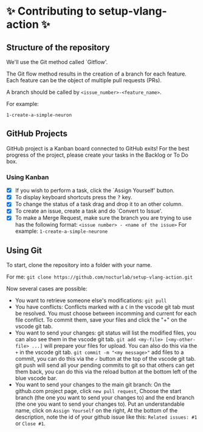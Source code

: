 # ✨ Contributing to setup-vlang-action ✨

## Structure of the repository
We'll use the Git method called `Gitflow'.

The Git flow method results in the creation of a branch for each feature.
Each feature can be the object of multiple pull requests (PRs).

A branch should be called by `<issue_number>-<feature_name>`.

For example:

`1-create-a-simple-neuron`

## GitHub Projects

GitHub project is a Kanban board connected to GitHub exits! 
For the best progress of the project, please create your tasks in the Backlog or To Do box.

### Using Kanban 
- [x] If you wish to perform a task, click the `Assign Yourself' button.
- [x] To display keyboard shortcuts press the <kbd>?</kbd> key.
- [x] To change the status of a task drag and drop it to an other column.
- [x] To create an issue, create a task and do `Convert to Issue'.
- [x] To make a Merge Request, make sure the branch you are trying to use has the following format:
      `<issue number> - <name of the issue>`
      For example: `1-create-a-simple-neurone`

## Using Git

To start, clone the repository into a folder with your name.

For me: `git clone https://github.com/nocturlab/setup-vlang-action.git`

Now several cases are possible:
 - You want to retrieve someone else's modifications:
   `git pull`
 - You have conflicts: 
   Conflicts marked with a `C` in the vscode git tab must be resolved.
   You must choose between incomming and current for each file conflict.
   To commit them, save your files and click the "+" on the vscode git tab.
 - You want to send your changes: 
   git status will list the modified files, you can also see them in the vscode git tab.
   `git add <my-file> [<my-other-file> ...]` will prepare your files for upload. You can also do this via the `+` in the vscode git tab.
   `git commit -m "<my message>"` add files to a commit, you can do this via the `✓` button at the top of the vscode git tab.
   git push will send all your pending commits to git so that others can get them back, you can do this via the reload button at the bottom left of the blue vscode bar.
 - You want to send your changes to the main git branch:
   On the github.com project page, click `new pull request`,
   Choose the start branch (the one you want to send your changes to) and the end branch (the one you want to send your changes to).
   Put an understandable name, click on `Assign Yourself` on the right,
   At the bottom of the description, note the id of your github issue like this: `Related issues: #1` or `Close #1`.
